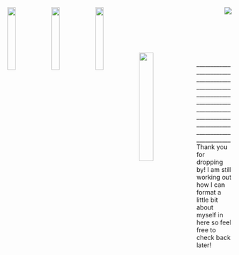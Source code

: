 <img align="right" src="https://user-images.githubusercontent.com/95444611/150992241-e17c333b-45a4-4314-8429-219356c8dd43.gif"/>
<img align="left" width="19%" src="https://user-images.githubusercontent.com/95444611/151010275-bd81dec6-dbaf-426a-9ba6-50abbb734761.svg"/>
<img align="left" width="19%" src="https://user-images.githubusercontent.com/95444611/151010270-2d115ade-2845-4b4a-8baa-ae3dbf3f0096.svg"/>
<img align="left" width="19%" src="https://user-images.githubusercontent.com/95444611/151010272-0125128c-1645-4626-9912-8df800542b3e.svg"/>
<br/>
<br/>
<br/>
<br/>
<br/>
<br/>
<img align="left" width="25%" src="https://user-images.githubusercontent.com/95444611/151004861-7d7b843b-5f25-45cc-a928-5e24b3970390.svg"/>
<br/>
____________________________________________________________________________________________________________________________________
<br/>
 Thank you for dropping by! I am still working out how I can format a little bit about myself in here so feel free to check back later!


   
<!--Loraria/Loraria is a ✨ special ✨ repository because its `README.md` (this file) appears on your GitHub profile.
You can click the Preview link to take a look at your changes.
https://forthebadge.com/generator/  to make badges in future-->
